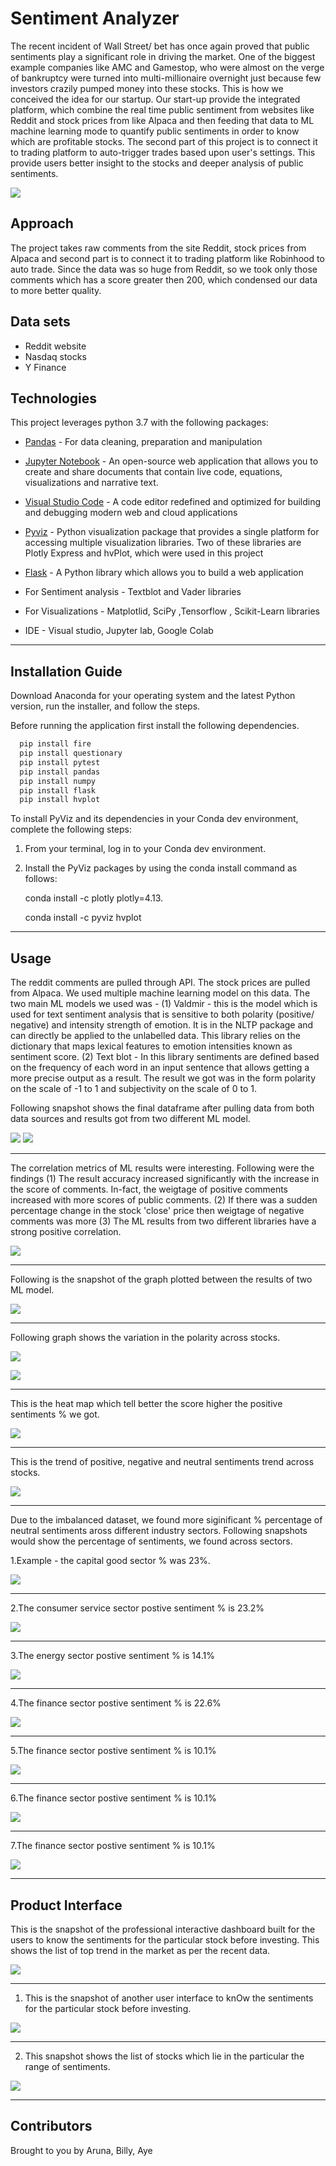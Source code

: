 # Sentiment Analyzer

The recent incident of Wall Street/ bet has once again proved that public sentiments play a significant role in driving the market.  One of the biggest example companies like AMC and Gamestop, who were almost on the verge of bankruptcy were turned into multi-millionaire overnight just because few investors crazily pumped money into these stocks. This is how we conceived the idea for our startup. Our start-up provide the integrated platform, which combine the real time public sentiment from websites like Reddit and stock prices from like Alpaca and then feeding that data to ML machine learning mode to quantify public sentiments in order to know which are profitable stocks. The second part of this project is to connect it to trading platform to auto-trigger trades based upon user's settings. This provide users better insight to the stocks and deeper analysis of public sentiments.

![](snapshots/intro.png)

## Approach
The project takes raw comments from the site Reddit, stock prices from Alpaca and second part is to connect it to trading platform like Robinhood to auto trade. Since the data was so huge from Reddit, so we took only those comments which has a score greater then 200, which condensed our data to more better quality.

## Data sets 
- Reddit website
- Nasdaq stocks
- Y Finance

## Technologies

This project leverages python 3.7 with the following packages:

* [Pandas](https://pandas.pydata.org/) - For data cleaning, preparation and manipulation

* [Jupyter Notebook](https://jupyter.org/) - An open-source web application that allows you to create and share documents that contain live code, equations, visualizations and narrative text.

* [Visual Studio Code](https://code.visualstudio.com/) - A code editor redefined and optimized for building and debugging modern web and cloud applications

* [Pyviz](https://pyviz.org/) - Python visualization package that provides a single platform for accessing multiple visualization libraries. Two of these libraries are Plotly Express and hvPlot, which were used in this project

* [Flask](https://flask.palletsprojects.com/en/1.1.x/) - A Python library which allows you to build a web application

* For Sentiment analysis  - Textblot and Vader libraries
* For Visualizations - Matplotlid, SciPy ,Tensorflow , Scikit-Learn libraries
* IDE - Visual studio, Jupyter lab, Google Colab



---

## Installation Guide

Download Anaconda for your operating system and the latest Python version, run the installer, and follow the steps.

Before running the application first install the following dependencies.

```python
  pip install fire
  pip install questionary
  pip install pytest
  pip install pandas
  pip install numpy
  pip install flask
  pip install hvplot
```

To install PyViz and its dependencies in your Conda dev environment, complete the following steps:

1. From your terminal, log in to your Conda dev environment.

2. Install the PyViz packages by using the conda install command as follows:
    
	conda install -c plotly plotly=4.13.
    
    conda install -c pyviz hvplot
-----------------------------------------------------------------------------------------------------------------------------------------------------

## Usage

The reddit comments are pulled through API. The stock prices are pulled from Alpaca. We used multiple machine learning model on this data. The two main ML models we used was - (1) Valdmir - this is the model which is used for text sentiment analysis that is sensitive to both polarity (positive/ negative) and intensity strength of emotion. It is in the NLTP package and can directly be applied to the unlabelled data. This library relies on the dictionary that maps lexical features to emotion intensities known as sentiment score. (2) Text blot - In this library sentiments are defined based on the frequency of each word in an input sentence that allows getting a more precise output as a result. The result we got was in the form polarity on the scale of -1 to 1 and subjectivity on the scale of 0 to 1.

Following snapshot shows the final dataframe after pulling data from both data sources and results got from two different ML model.

![](snapshots/dataframe_headline.png)
![](snapshots/dataframe_content.png)

--------------------------------------------------------------------------------------------------------------------------------------------

The correlation metrics of ML results were interesting. Following were the findings (1) The result accuracy increased significantly with the increase in the score of comments. In-fact, the weigtage of positive comments increased with more scores of public comments. (2) If there was a sudden percentage change in the stock 'close' price then weigtage of negative comments was more (3) The ML results from two different libraries have a strong  positive correlation.

![](snapshots/correlation.png)

--------------------------------------------------------------------------------------------------------------------------------------------

Following is the snapshot of the graph plotted between the results of two ML model.

![](snapshots/cross_results.png)

--------------------------------------------------------------------------------------------------------------------------------------------

Following graph shows the variation in the polarity across stocks.

![](snapshots/snapshots.png)

![](snapshots/polarity_variation.png)

--------------------------------------------------------------------------------------------------------------------------------------------

This is the heat map which tell better the score higher the positive sentiments % we got.

![](snapshots/score.png)

--------------------------------------------------------------------------------------------------------------------------------------------

This is the trend of positive, negative and neutral sentiments trend across stocks.

![](snapshots/sentiment_trend.png)

--------------------------------------------------------------------------------------------------------------------------------------------

Due to the imbalanced dataset, we found more siginificant % percentage of neutral sentiments aross different industry sectors. Following snapshots would show the percentage of sentiments, we found across sectors. 

1.Example - the capital good sector % was 23%.

![](snapshots/capital_goods.png)

--------------------------------------------------------------------------------------------------------------------------------------------

2.The consumer service sector postive sentiment % is 23.2%

![](snapshots/customer_services.png)

--------------------------------------------------------------------------------------------------------------------------------------------

3.The energy sector postive sentiment % is 14.1%

![](snapshots/energy.png)

--------------------------------------------------------------------------------------------------------------------------------------------

4.The finance sector postive sentiment % is 22.6%

![](snapshots/finance.png)

--------------------------------------------------------------------------------------------------------------------------------------------

5.The finance sector postive sentiment % is 10.1%

![](snapshots/health_care.png)

--------------------------------------------------------------------------------------------------------------------------------------------

6.The finance sector postive sentiment % is 10.1%

![](snapshots/public_utilities.png)

--------------------------------------------------------------------------------------------------------------------------------------------

7.The finance sector postive sentiment % is 10.1%

![](snapshots/public_utilities.png)

--------------------------------------------------------------------------------------------------------------------------------------------

## Product Interface 

This is the snapshot of the professional interactive dashboard built for the users to know the sentiments for the particular stock before investing.
This shows the list of top trend in the market as per the recent data.

![](snapshots/public_sentiments.png)

--------------------------------------------------------------------------------------------------------------------------------------------

1. This is the snapshot of another user interface to knOw the sentiments for the particular stock before investing. 

![](snapshots/for_which_stock.png)

--------------------------------------------------------------------------------------------------------------------------------------------

2. This snapshot shows the list of stocks which lie in the particular the range of sentiments.

![](snapshots/range_of_Sentiments.png)

--------------------------------------------------------------------------------------------------------------------------------------------



## Contributors

Brought to you by Aruna, Billy, Aye
